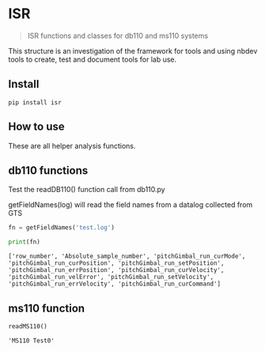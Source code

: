 # ISR
> ISR functions and classes for db110 and ms110 systems


This structure is an investigation of the framework for tools and using nbdev tools to create, test and document tools for lab use.

## Install

`pip install isr`

## How to use
These are all helper analysis functions.

## db110 functions

Test the readDB110() function call from db110.py

getFieldNames(log) will read the field names from a datalog collected from GTS

```python
fn = getFieldNames('test.log')
```

```python
print(fn)
```

    ['row_number', 'Absolute_sample_number', 'pitchGimbal_run_curMode', 'pitchGimbal_run_curPosition', 'pitchGimbal_run_setPosition', 'pitchGimbal_run_errPosition', 'pitchGimbal_run_curVelocity', 'pitchGimbal_run_velError', 'pitchGimbal_run_setVelocity', 'pitchGimbal_run_errVelocity', 'pitchGimbal_run_curCommand']
    

## ms110 function

```python
readMS110()
```




    'MS110 Test0'


